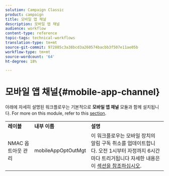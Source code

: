 ```yaml
---
solution: Campaign Classic
product: campaign
title: 모바일 앱 채널
description: 모바일 앱 채널
audience: workflow
content-type: reference
topic-tags: technical-workflows
translation-type: tm+mt
source-git-commit: 972885c3a38bcd3a260574bacbb3f507e11ae05b
workflow-type: tm+mt
source-wordcount: '64'
ht-degree: 18%

---
```



# 모바일 앱 채널{#mobile-app-channel}

아래에 자세히 설명된 워크플로우는 기본적으로 **모바일 앱 채널** 모듈과 함께 설치됩니다. For more on this module, refer to this [section](../../delivery/using/about-mobile-app-channel.md).

<table> 
 <tbody> 
  <tr> 
   <td> <strong>레이블</strong><br /> </td> 
   <td> <strong>내부 이름</strong><br /> </td> 
   <td> <strong>설명</strong><br /> </td> 
  </tr> 
  <tr> 
   <td> <span class="uicontrol">NMAC 옵트아웃 관리</span> <br /> </td> 
   <td> <span class="uicontrol">mobileAppOptOutMgt</span> <br /> </td> 
   <td> 이 워크플로우는 모바일 장치의 알림 구독 취소를 업데이트합니다. 오전 1시부터 자정까지 6시간마다 트리거됩니다 자세한 내용은 이 <a href="../../delivery/using/understanding-quarantine-management.md#push-notification-quarantines">섹션을 참조하십시오</a>.<br /> </td> 
  </tr> 
 </tbody> 
</table>

